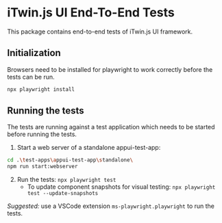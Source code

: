 # iTwin.js UI End-To-End Tests

This package contains end-to-end tests of iTwin.js UI framework.

## Initialization

Browsers need to be installed for playwright to work correctly before the tests can be run.

```sh
npx playwright install
```

## Running the tests

The tests are running against a test application which needs to be started before running the tests.

1. Start a web server of a standalone appui-test-app:

```sh
cd .\test-apps\appui-test-app\standalone\
npm run start:webserver
```

2. Run the tests: `npx playwright test`
   - To update component snapshots for visual testing: `npx playwright test --update-snapshots`

_Suggested:_ use a VSCode extension `ms-playwright.playwright` to run the tests.
